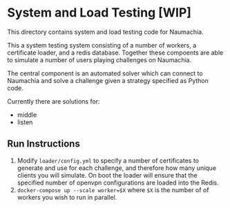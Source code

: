 # System and Load Testing [WIP]

This directory contains system and load testing code for Naumachia.

This a system testing system consisting of a number of workers, a certificate loader, and a redis database. Together these compoents are able to simulate a number of users playing challenges on Naumachia.

The central component is an automated solver which can connect to Naumachia and solve a challenge given a strategy specified as Python code.

Currently there are solutions for:

* middle
* listen

## Run Instructions

1. Modify `loader/config.yml` to specify a number of certificates to generate and use for each challenge, and therefore how many unique clients you will simulate. On boot the loader will ensure that the specified number of openvpn configurations are loaded into the Redis.
2. `docker-compose up --scale worker=$X` where `$X` is the number of of workers you wish to run in parallel.

